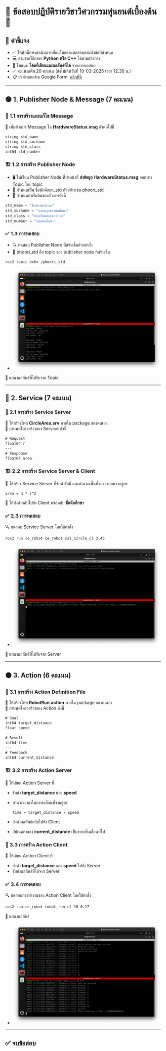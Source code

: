 # 🚀 ข้อสอบปฏิบัติรายวิชาวิศวกรรมหุ่นยนต์เบื้องต้น 🤖

## 📌 คำชี้แจง

- ✅ ให้นักศึกษาดำเนินการเขียนโค้ดและทดสอบตามหัวข้อที่กำหนด
- 💻 สามารถใช้ภาษา **Python หรือ C++** ได้ตามต้องการ
- 📜 ให้แนบ **โค้ดที่เขียนและผลลัพธ์ที่ได้** จากการทดสอบ
- ✅ คะแนนเต็ม 20 คะแนน (ส่งไม่เกินวันที่ 10-03-2025 เวลา 12.30 น.)
- 📋 ส่งคำตอบผ่าน Google Form: [คลิกที่นี่](https://forms.gle/94xceZg5aeBA96Lg8)
---

## 🟢 1. Publisher Node & Message (7 คะแนน)

### 📝 1.1 การสร้างและแก้ไข Message

📌 เพิ่มตัวแปร Message ใน **HardwareStatus.msg** ดังต่อไปนี้  

```plaintext
string std_name
string std_surname
string std_class
int64 std_number
```

### 🏗 1.2 การสร้าง Publisher Node

- 🖥 ให้เขียน Publisher Node ที่ทำหน้าที่ **ส่งข้อมูล HardwareStatus.msg** ออกทาง Topic โดย topic 
- 📌 กำหนดเป็น ชื่อนักศึกษา_std ตัวอย่างเช่น phoori_std
- 📌 กำหนดค่าเริ่มต้นของตัวแปรดังนี้  

```python
std_name = "ชื่อของนักศึกษา"
std_surname = "นามสกุลของนักศึกษา"
std_class = "ห้องเรียนของนักศึกษา"
std_number = "รหัสนักศึกษา"
```

### ✅ 1.3 การทดสอบ

- 🔍 ทดสอบ Publisher Node ที่สร้างขึ้นด้วยคำสั่ง
- 📌 phoori_std คือ topic ของ publisher node ทีสร้างขึ้น

```sh
ros2 topic echo /phoori_std
```

- ![pub*msg](imgs/msg&pub.png)

📌 แสดงผลลัพธ์ที่ได้รับจาก Topic

---

## 🔵 2. Service (7 คะแนน)

### 📝 2.1 การสร้าง Service Server

📂 ให้สร้างไฟล์ **CircleArea.srv** ภายใน package ของตนเอง  
📌 กำหนดโครงสร้างของ Service ดังนี้  

```plaintext
# Request
float64 r
---
# Response
float64 area
```

### 🏗 2.2 การสร้าง Service Server & Client

📌 ให้สร้าง Service Server ที่รับค่ารัศมี
และคำนวณพื้นที่ของวงกลมจากสูตร  

```
area = π * r^2
```

📌 ให้ส่งค่ากลับไปยัง Client พร้อมกับ **ชื่อนักศึกษา**

### ✅ 2.3 การทดสอบ

🔍 ทดสอบ Service Server โดยใช้คำสั่ง  

```sh
ros2 run ce_robot ce_robot cal_circle_cl 3.45 
```

- ![service](imgs/service.png)

📌 แสดงผลลัพธ์ที่ได้รับจาก Server  

---

## 🟠 3. Action (6 คะแนน)

### 📝 3.1 การสร้าง Action Definition File

📂 ให้สร้างไฟล์ **RobotRun.action** ภายใน package ของตนเอง  
📌 กำหนดโครงสร้างของ Action ดังนี้  

```plaintext
# Goal
int64 target_distance
float speed
---
# Result
int64 time
---
# Feedback
int64 current_distance
```

### 🏗 3.2 การสร้าง Action Server

📌 ให้เขียน Action Server ที่  

- รับค่า **target_distance** และ **speed**  
- คำนวณเวลาในการเคลื่อนที่จากสูตร  

  ```
  time = target_distance / speed
  ```

- ส่งค่าผลลัพธ์กลับไปยัง Client  
- อัปเดตค่าของ **current_distance** เป็นระยะที่เคลื่อนที่ไป  

### 📡 3.3 การสร้าง Action Client

📌 ให้เขียน Action Client ที่  

- ส่งค่า **target_distance** และ **speed** ไปยัง Server  
- รับค่าผลลัพธ์ที่ได้จาก Server 

### ✅ 3.4 การทดสอบ

🔍 ทดสอบการทำงานของ Action Client โดยใช้คำสั่ง  

```sh
ros2 run ce_robot robot_run_cl 10 0.17
```

📌 แสดงผลลัพธ์  
- ![action](imgs/action.png)
---

## ✅ จบข้อสอบ  
